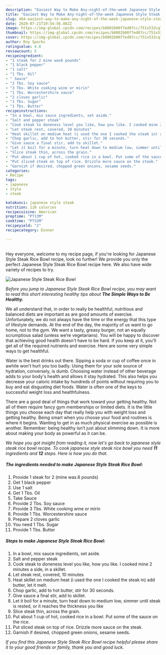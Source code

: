 ```yaml
---
description: "Easiest Way to Make Any-night-of-the-week Japanese Style Steak Rice Bowl"
title: "Easiest Way to Make Any-night-of-the-week Japanese Style Steak Rice Bowl"
slug: 484-easiest-way-to-make-any-night-of-the-week-japanese-style-steak-rice-bowl
date: 2020-07-21T19:54:56.082Z
image: https://img-global.cpcdn.com/recipes/b8002b00f7ed07cc/751x532cq70/japanese-style-steak-rice-bowl-recipe-main-photo.jpg
thumbnail: https://img-global.cpcdn.com/recipes/b8002b00f7ed07cc/751x532cq70/japanese-style-steak-rice-bowl-recipe-main-photo.jpg
cover: https://img-global.cpcdn.com/recipes/b8002b00f7ed07cc/751x532cq70/japanese-style-steak-rice-bowl-recipe-main-photo.jpg
author: Roy Sparks
ratingvalue: 4.8
reviewcount: 5
recipeingredient:
- "1 steak for 2 mine was6 pounds"
- "1 black pepper"
- "1 salt"
- "1 Tbs. Oil"
- " Sauce"
- "2 Tbs. Soy sauce"
- "3 Tbs. White cooking wine or mirin"
- "1 Tbs. Worcestershire sauce"
- "2 cloves garlic"
- "1 Tbs. Sugar"
- "1 Tbs. Butter"
recipeinstructions:
- "In a bowl, mix sauce ingredients, set aside."
- "Salt and pepper steak"
- "Cook steak to doneness level you like, how you like. I cooked mine 2 minutes a side, in a skillet."
- "Let steak rest, covered, 10 minutes"
- "Heat skillet on medium heat (i used the one I cooked the steak in) add butter, let it melt."
- "Chop garlic, add to hot butter, stir for 30 seconds."
- "Give sauce a final stir, add to skillet."
- "Let it boil for a minute, turn heat down to medium low, simmer until steak is rested, or it reaches the thickness you like"
- "Slice steak thin, across the grain."
- "Put about 1 cup of hot, cooked rice in a bowl. Put some of the sauce on the rice."
- "Put sliced steak on top of rice. Drizzle more sauce on the steak."
- "Garnish if desired, chopped green onions, sesame seeds."
categories:
- Recipe
tags:
- japanese
- style
- steak

katakunci: japanese style steak 
nutrition: 110 calories
recipecuisine: American
preptime: "PT13M"
cooktime: "PT32M"
recipeyield: "2"
recipecategory: Dinner

---
```

<br>
Hey everyone, welcome to my recipe page, if you're looking for Japanese Style Steak Rice Bowl recipe, look no further! We provide you only the perfect Japanese Style Steak Rice Bowl recipe here. We also have wide variety of recipes to try.
<br>


![Japanese Style Steak Rice Bowl](https://img-global.cpcdn.com/recipes/b8002b00f7ed07cc/751x532cq70/japanese-style-steak-rice-bowl-recipe-main-photo.jpg)

<i>Before you jump to Japanese Style Steak Rice Bowl recipe, you may want to read this short interesting healthy tips about <strong>The Simple Ways to Be Healthy</strong>.</i>

We all understand that, in order to really be healthful, nutritious and balanced diets are important as are good amounts of exercise. Unfortunately, we do not always have the time or the energy that this type of lifestyle demands. At the end of the day, the majority of us want to go home, not to the gym. We want a tasty, greasy burger, not an equally scrumptious salad (unless we’re vegetarians). You will be happy to discover that achieving good health doesn't have to be hard. If you keep at it, you'll get all of the required nutrients and exercise. Here are some very simple ways to get healthful.

Water is the best drinks out there. Sipping a soda or cup of coffee once in awhile won't hurt you too badly. Using them for your sole source of hydration, conversely, is dumb. Choosing water instead of other beverage adds to your body's health and allows it stay hydrated. This also helps you decrease your caloric intake by hundreds of points without requiring you to buy and eat disgusting diet foods. Water is often one of the keys to successful weight loss and healthfulness.

There are a good deal of things that work toward your getting healthy. Not all of them require fancy gym memberships or limited diets. It is the little things you choose each day that really help you with weight loss and getting healthy. Being smart when you choose your food and routines is where it begins. Wanting to get in as much physical exercise as possible is another. Remember: being healthy isn’t just about slimming down. It is more about making your body as powerful as it can be. 


<i>We hope you got insight from reading it, now let's go back to japanese style steak rice bowl recipe. To cook japanese style steak rice bowl you need <strong>11</strong> ingredients and <strong>12</strong> steps. Here is how you do that.
</i>

##### The ingredients needed to make Japanese Style Steak Rice Bowl:

1. Provide 1 steak for 2 (mine was.6 pounds)
1. Get 1 black pepper
1. Use 1 salt
1. Get 1 Tbs. Oil
1. Take  Sauce
1. Provide 2 Tbs. Soy sauce
1. Provide 3 Tbs. White cooking wine or mirin
1. Provide 1 Tbs. Worcestershire sauce
1. Prepare 2 cloves garlic
1. You need 1 Tbs. Sugar
1. Provide 1 Tbs. Butter


##### Steps to make Japanese Style Steak Rice Bowl:

1. In a bowl, mix sauce ingredients, set aside.
1. Salt and pepper steak
1. Cook steak to doneness level you like, how you like. I cooked mine 2 minutes a side, in a skillet.
1. Let steak rest, covered, 10 minutes
1. Heat skillet on medium heat (i used the one I cooked the steak in) add butter, let it melt.
1. Chop garlic, add to hot butter, stir for 30 seconds.
1. Give sauce a final stir, add to skillet.
1. Let it boil for a minute, turn heat down to medium low, simmer until steak is rested, or it reaches the thickness you like
1. Slice steak thin, across the grain.
1. Put about 1 cup of hot, cooked rice in a bowl. Put some of the sauce on the rice.
1. Put sliced steak on top of rice. Drizzle more sauce on the steak.
1. Garnish if desired, chopped green onions, sesame seeds.


<i>If you find this Japanese Style Steak Rice Bowl recipe helpful please share it to your good friends or family, thank you and good luck.</i>
